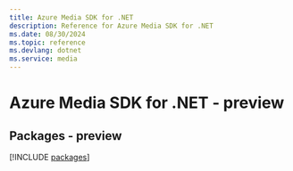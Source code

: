 ```yaml
---
title: Azure Media SDK for .NET
description: Reference for Azure Media SDK for .NET
ms.date: 08/30/2024
ms.topic: reference
ms.devlang: dotnet
ms.service: media
---
```

# Azure Media SDK for .NET - preview
## Packages - preview
[!INCLUDE [packages](media-index.md)]
